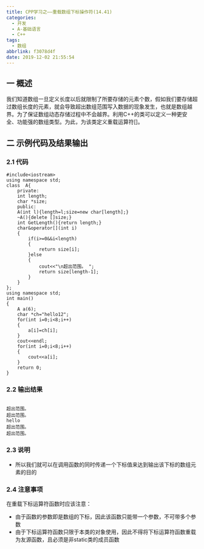```yaml
---
title: CPP学习之——重载数组下标操作符(14.41)
categories:
  - 开发
  - A-基础语言
  - C++
tags:
  - 数组
abbrlink: f3078d4f
date: 2019-12-02 21:55:54
---
```

## 一 概述

我们知道数组一旦定义长度以后就限制了所要存储的元素个数，假如我们要存储超过数组长度的元素，就会导致超出数组范围写入数据的现象发生，也就是数组越界。为了保证数组动态存储过程中不会越界。利用C++的类可以定义一种更安全、功能强的数组类型。为此，为该类定义重载运算符[]。  

<!--more-->

## 二 示例代码及结果输出

### 2.1 代码

```
#include<iostream>
using namespace std;
class  A{
	private:
	int length;
	char *size;
	public:
	A(int l){length=l;size=new char[length];}
	~A(){delete []size;}
	int GetLength(){return length;}
	char&operator[](int i)
	{
		if(i>=0&&i<length)
		{
			return size[i];
		}else
		{
			cout<<"\n超出范围。 ";
			return size[length-1];
		}
	}
};
using namespace std;
int main()
{
	A a(6);
	char *ch="hello12";
	for(int i=0;i<8;i++)
	{
		a[i]=ch[i];
	}
	cout<<endl;
	for(int i=0;i<8;i++)
	{
		cout<<a[i];
	}
	return 0;
}
```

### 2.2 输出结果

```

超出范围。 
超出范围。 
hello
超出范围。 
超出范围。 
```

### 2.3 说明

* 所以我们就可以在调用函数的同时传递一个下标值来达到输出该下标的数组元素的目的

### 2.4 注意事项

在重载下标运算符函数时应该注意：  

* 由于函数的参数即是数组的下标，因此该函数只能带一个参数，不可带多个参数
* 由于下标运算符函数只限于本类的对象使用，因此不得将下标运算符函数重载为友源函数，且必须是非static类的成员函数